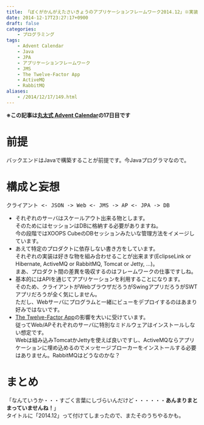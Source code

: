 ```yaml
---
title: 「ぼくがかんがえたさいきょうのアプリケーションフレームワーク2014.12」※実装は無いよ！
date: 2014-12-17T23:27:17+0900
draft: false
categories: 
    - プログラミング
tags:
    - Advent Calendar
    - Java
    - JPA
    - アプリケーションフレームワーク
    - JMS
    - The Twelve-Factor App
    - ActiveMQ
    - RabbitMQ
aliases:
    - /2014/12/17/149.html
---
```


<p><strong>※この記事は<a href="http://www.adventar.org/calendars/402">丸太式 Advent Calendar</a>の17日目です</strong></p>
<h1>前提</h1>
<p>バックエンドはJavaで構築することが前提です。今Javaプログラマなので。</p>
<h1>構成と妄想</h1>
<pre>クライアント &lt;- JSON -&gt; Web &lt;- JMS -&gt; AP &lt;- JPA -&gt; DB</pre>
<ul>
<li>それぞれのサーバはスケールアウト出来る物とします。<br>
そのためにはセッションはDBに格納する必要がありますね。<br>
今の段階ではXOOPS CubeのDBセッションみたいな管理方法をイメージしています。</li>
<li>あえて特定のプロダクトに依存しない書き方をしています。<br>
それぞれの実装は好きな物を組み合わせることが出来ます(EclipseLink or Hibernate, ActiveMQ or RabbitMQ, Tomcat or Jetty, ...)。<br>
まあ、プロダクト間の差異を吸収するのはフレームワークの仕事ですしね。</li>
<li>基本的にはAPIを通じてアプリケーションを利用することになります。<br>
そのため、クライアントがWebブラウザだろうがSwingアプリだろうがSWTアプリだろうが全く気にしません。<br>
ただし、Webサーバにプログラムと一緒にビューをデプロイするのはあまり好みではないです。</li>
<li><a href="http://12factor.net">The Twelve-Factor App</a>の影響を大いに受けています。<br>
従ってWeb/APそれぞれのサーバに特別なミドルウェアはインストールしない想定です。<br>
Webは組み込みTomcatかJettyを使えば良いですし、ActiveMQならアプリケーションに埋め込めるのでメッセージブローカーをインストールする必要はありません。RabbitMQはどうなのかな？</li>
</ul>
<h1>まとめ</h1>
<p>「なんていうか・・・すごく言葉にしづらいんだけど・・・・・・<strong>あんまりまとまっていませんね！</strong>」<br>
タイトルに「2014.12」って付けてしまったので、またそのうちやるかも。</p>